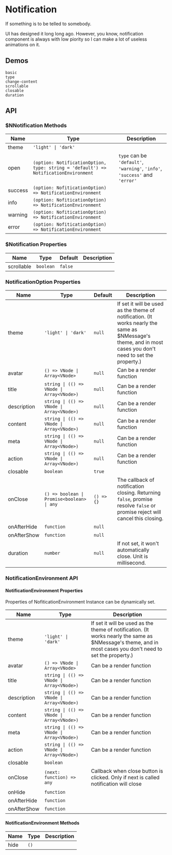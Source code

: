 # Notification
If something is to be telled to somebody.

UI has designed it long long ago. However, you know, notification component is always with low piority so I can make a lot of useless animations on it.
## Demos
```demo
basic
type
change-content
scrollable
closable
duration
```
## API
### $NNotification Methods
|Name|Type|Description|
|-|-|-|
|theme|`'light' \| 'dark'`|||
|open|`(option: NotificationOption, type: string = 'default') => NotificationEnvironment`|`type` can be `'default'`, `'warning'`, `'info'`, `'success'` and `'error'`|
|success|`(option: NofiticationOption) => NotificationEnvironment`||
|info|`(option: NofiticationOption) => NotificationEnvironment`||
|warning|`(option: NofiticationOption) => NotificationEnvironment`||
|error|`(option: NofiticationOption) => NotificationEnvironment`||

### $Notification Properties
|Name|Type|Default|Description|
|-|-|-|-|
|scrollable|`boolean`|`false`||

### NotificationOption Properties
|Name|Type|Default|Description|
|-|-|-|-|
|theme|`'light' \| 'dark'`|`null`|If set it will be used as the theme of notification. (It works nearly the same as <n-a to="n-message#about-theme">$NMessage's theme</n-a>, and in most cases you don't need to set the property.)|
|avatar|`() => VNode \| Array<VNode>`|`null`|Can be a render function|
|title|`string \| (() => VNode \| Array<VNode>)`|`null`|Can be a render function|
|description|`string \| (() => VNode \| Array<VNode>)`|`null`|Can be a render function|
|content|`string \| (() => VNode \| Array<VNode>)`|`null`|Can be a render function|
|meta|`string \| (() => VNode \| Array<VNode>)`|`null`|Can be a render function|
|action|`string \| (() => VNode \| Array<VNode>)`|`null`|Can be a render function|
|closable|`boolean`|`true`||
|onClose|`() => boolean \| Promise<boolean> \| any`|`() => {}`|The callback of notification closing. Returning `false`, promise resolve `false` or promise reject will cancel this closing.|
|onAfterHide|`function`|`null`||
|onAfterShow|`function`|`null`||
|duration|`number`|`null`|If not set, it won't automatically close. Unit is millisecond.|

### NotificationEnvironment API
#### NotificationEnvironment Properties
Properties of NofiticationEnvironment Instance can be dynamically set.

|Name|Type|Description|
|-|-|-|
|theme|`'light' \| 'dark'`|If set it will be used as the theme of notification. (It works nearly the same as <n-a to="n-message#about-theme">$NMessage's theme</n-a>, and in most cases you don't need to set the property.)|
|avatar|`() => VNode \| Array<VNode>`|Can be a render function|
|title|`string \| (() => VNode \| Array<VNode>)`|Can be a render function|
|description|`string \| (() => VNode \| Array<VNode>)`|Can be a render function|
|content|`string \| (() => VNode \| Array<VNode>)`|Can be a render function|
|meta|`string \| (() => VNode \| Array<VNode>)`|Can be a render function|
|action|`string \| (() => VNode \| Array<VNode>)`|Can be a render function|
|closable|`boolean`||
|onClose|`(next: function) => any`|Callback when close button is clicked. Only if next is called notification will close|
|onHide|`function`||
|onAfterHide|`function`||
|onAfterShow|`function`||

#### NotificationEnvironment Methods
|Name|Type|Description|
|-|-|-|
|hide|`()`||